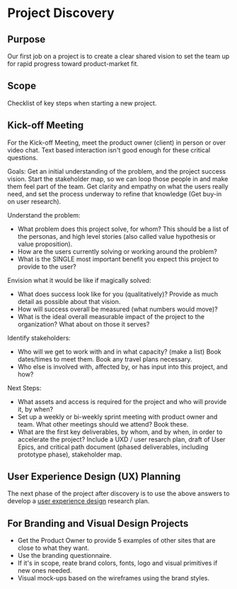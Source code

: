 
# Project Discovery

## Purpose

Our first job on a project is to create a clear shared vision to set the team up for rapid progress toward product-market fit.

## Scope

Checklist of key steps when starting a new project.

## Kick-off Meeting
  
For the Kick-off Meeting, meet the product owner (client) in person or over video chat. Text based interaction isn't good enough for these critical questions.

Goals: Get an initial understanding of the problem, and the project success vision. Start the stakeholder map, so we can loop those people in and make them feel part of the team. Get clarity and empathy on what the users really need, and set the process underway to refine that knowledge (Get buy-in on user research).

Understand the problem:
  * What problem does this project solve, for whom? This should be a list of the personas, and high level stories (also called value hypothesis or value proposition).
  * How are the users currently solving or working around the problem?
  * What is the SINGLE most important benefit you expect this project to provide to the user?

Envision what it would be like if magically solved:
  * What does success look like for you (qualitatively)? Provide as much detail as possible about that vision.
  * How will success overall be measured (what numbers would move)?
  * What is the ideal overall measurable impact of the project to the organization? What about on those it serves?

Identify stakeholders:
  * Who will we get to work with and in what capacity? (make a list) Book dates/times to meet them. Book any travel plans necessary.
  * Who else is involved with, affected by, or has input into this project, and how?

Next Steps:
  * What assets and access is required for the project and who will provide it, by when?
  * Set up a weekly or bi-weekly sprint meeting with product owner and team. What other meetings should we attend? Book these.
  * What are the first key deliverables, by whom, and by when, in order to accelerate the project? Include a UXD / user resarch plan, draft of User Epics, and critical path document (phased deliverables, including prototype phase), stakeholder map.

## User Experience Design (UX) Planning

The next phase of the project after discovery is to use the above answers to develop a [user experience design](./USER_EXPERIENCE_DESIGN.md) research plan.

## For Branding and Visual Design Projects
  * Get the Product Owner to provide 5 examples of other sites that are close to what they want.
  * Use the branding questionnaire.
  * If it's in scope, reate brand colors, fonts, logo and visual primitives if new ones needed.
  * Visual mock-ups based on the wireframes using the brand styles.

